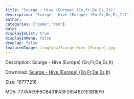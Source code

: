 ```yaml
---
title: "Scurge - Hive (Europe) (En,Fr,De,Es,It)"
description: "Scurge - Hive (Europe) (En,Fr,De,Es,It)"
author: 
categories: ["game","rom"]
date: 
displayInList: true
displayInMenu: false
dropCap: false
featuredImage: /img/gba/Scurge Hive [Europe].jpg
---
```


Description: Scurge - Hive (Europe) (En,Fr,De,Es,It)

Download: <a style="text-decoration:underline;" href="https://mega.nz/#!yXRGGYLI!8YjoaxYV7c-MXAhOBngfFt7i0aayS3FyNBFed3-2qtk" target = "_blank" rel = "nofollow" > Scurge - Hive (Europe) (En,Fr,De,Es,It)</a>

Size: 16777216

MD5: 777AAE9F6CB431FA3F2654BD1E3B1EF0

